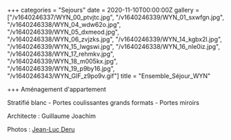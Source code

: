 +++
categories = "Sejours"
date = 2020-11-10T00:00:00Z
gallery = ["/v1640246337/WYN_00_ptvjtc.jpg", "/v1640246339/WYN_01_sxwfgn.jpg", "/v1640246338/WYN_04_wdw62o.jpg", "/v1640246339/WYN_05_dxmeod.jpg", "/v1640246338/WYN_06_zvjzks.jpg", "/v1640246339/WYN_14_kgbx2l.jpg", "/v1640246339/WYN_15_lwgswi.jpg", "/v1640246338/WYN_16_nle0iz.jpg", "/v1640246338/WYN_17_rehmkv.jpg", "/v1640246339/WYN_18_m005kx.jpg", "/v1640246339/WYN_19_p9by16.jpg", "/v1640246343/WYN_GIF_z9po9v.gif"]
title = "Ensemble_Séjour_WYN"

+++
Aménagement d'appartement

Stratifié blanc - Portes coulissantes grands formats - Portes miroirs

Architecte : Guillaume Joachim

Photos : [Jean-Luc Deru](https://www.photo-daylight.com/home.html)